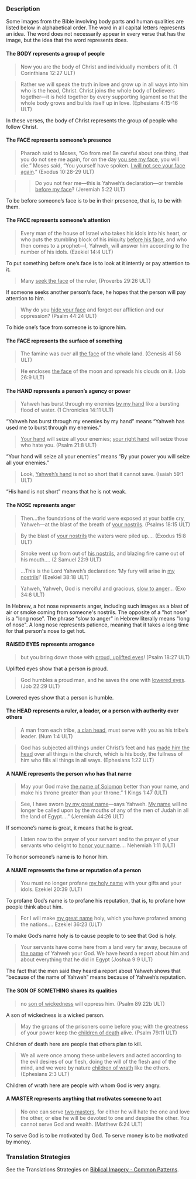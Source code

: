 
### Description

Some images from the Bible involving body parts and human qualities are listed below in alphabetical order. The word in all capital letters represents an idea. The word does not necessarily appear in every verse that has the image, but the idea that the word represents does.

#### The BODY represents a group of people

> Now you are the body of Christ and individually members of it. (1 Corinthians 12:27 ULT)

> Rather we will speak the truth in love and grow up in all ways into him who is the head, Christ. Christ joins the whole body of believers together—it is held together by every supporting ligament so that the whole body grows and builds itself up in love. (Ephesians 4:15-16 ULT)  

In these verses, the body of Christ represents the group of people who follow Christ.


#### The FACE represents someone’s presence

> Pharaoh said to Moses, “Go from me! Be careful about one thing, that you do not see me again, for on the day <u>you see my face</u>, you will die.” Moses said, “You yourself have spoken. <u>I will not see your face again</u>.” (Exodus 10:28-29 ULT)

> > Do you not fear me—this is Yahweh’s declaration—or tremble <u>before my face</u>? (Jeremiah 5:22 ULT)

To be before someone’s face is to be in their presence, that is, to be with them.

#### The FACE represents someone’s attention

> Every man of the house of Israel who takes his idols into his heart, or who puts the stumbling block of his iniquity <u>before his face</u>, and who then comes to a prophet—I, Yahweh, will answer him according to the number of his idols. (Ezekiel 14:4 ULT)

To put something before one’s face is to look at it intently or pay attention to it.

> Many <u>seek the face</u> of the ruler, (Proverbs 29:26 ULT)

If someone seeks another person’s face, he hopes that the person will pay attention to him.

> Why do you <u>hide your face</u> and forget our affliction and our oppression?  (Psalm 44:24 ULT)

To hide one’s face from someone is to ignore him.

#### The FACE represents the surface of something

> The famine was over all <u>the face</u> of the whole land. (Genesis 41:56 ULT)

> He encloses <u>the face</u> of the moon and spreads his clouds on it. (Job 26:9 ULT)  


#### The HAND represents a person’s agency or power

> Yahweh has burst through my enemies <u>by my hand</u> like a bursting flood of water. (1 Chronicles 14:11 ULT)

“Yahweh has burst through my enemies by my hand” means “Yahweh has used me to burst through my enemies.”

> <u>Your hand</u> will seize all your enemies; <u>your right hand</u> will seize those who hate you. (Psalm 21:8 ULT)

“Your hand will seize all your enemies” means “By your power you will seize all your enemies.”

> Look, <u>Yahweh’s hand</u> is not so short that it cannot save. (Isaiah 59:1 ULT)

“His hand is not short” means that he is not weak.

#### The NOSE represents anger

> Then…the foundations of the world were exposed at your battle cry, Yahweh—at the blast of the breath of <u>your nostrils</u>. (Psalms 18:15 ULT)

> By the blast of <u>your nostrils</u> the waters were piled up….  (Exodus 15:8 ULT) 

> Smoke went up from out of <u>his nostrils</u>, and blazing fire came out of his mouth…. (2 Samuel 22:9 ULT)

> …This is the Lord Yahweh’s declaration: ‘My fury will arise in <u>my nostrils</u>!’  (Ezekiel 38:18 ULT) 

> Yahweh, Yahweh, God is merciful and gracious, <u>slow to anger</u>... (Exo 34:6 ULT)

In Hebrew, a hot nose represents anger, including such images as a blast of air or smoke coming from someone's nostrils. The opposite of a "hot nose" is a "long nose". The phrase "slow to anger" in Hebrew literally means "long of nose". A long nose represents patience, meaning that it takes a long time for that person's nose to get hot.

#### RAISED EYES represents arrogance

> but you bring down those with <u>proud, uplifted eyes</u>!  (Psalm 18:27 ULT)

Uplifted eyes show that a person is proud.

> God humbles a proud man, and he saves the one with <u>lowered eyes</u>. (Job 22:29 ULT)

Lowered eyes show that a person is humble.

#### The HEAD represents a ruler, a leader, or a person with authority over others

> A man from each tribe, <u>a clan head</u>, must serve with you as his tribe’s leader. (Num 1:4 ULT)
 
> God has subjected all things under Christ’s feet and has <u>made him the head</u> over all things in the church, which is his body, the fullness of him who fills all things in all ways. (Ephesians 1:22 ULT)

#### A NAME represents the person who has that name

> May your God make <u>the name of Solomon</u> better than your name, and make his throne greater than your throne.” 1 Kings 1:47 (ULT)

> See, I have sworn <u>by my great name</u>—says Yahweh. <u>My name</u> will no longer be called upon by the mouths of any of the men of Judah in all the land of Egypt….”  (Jeremiah 44:26 ULT)  

If someone’s name is great, it means that he is great.

> Listen now to the prayer of your servant and to the prayer of your servants who delight to <u>honor your name</u>…. Nehemiah 1:11 (ULT)

To honor someone’s name is to honor him.

#### A NAME represents the fame or reputation of a person

> You must no longer profane <u>my holy name</u> with your gifts and your idols. Ezekiel 20:39 (ULT)

To profane God’s name is to profane his reputation, that is, to profane how people think about him.

> For I will make <u>my great name</u> holy, which you have profaned among the nations…. Ezekiel 36:23 (ULT)

To make God’s name holy is to cause people to to see that God is holy.

> Your servants have come here from a land very far away, because of <u>the name</u> of Yahweh your God. We have heard a report about him and about everything that he did in Egypt (Joshua 9:9 ULT)

The fact that the men said they heard a report about Yahweh shows that “because of the name of Yahweh” means because of Yahweh’s reputation.

#### The SON OF SOMETHING shares its qualities

> no <u>son of wickedness</u> will oppress him. (Psalm 89:22b ULT)

A son of wickedness is a wicked person.

> May the groans of the prisoners come before you;
> with the greatness of your power keep the <u>children of death</u> alive. (Psalm 79:11 ULT)

Children of death here are people that others plan to kill.

> We all were once among these unbelievers and acted according to the evil desires of our flesh, doing the will of the flesh and of the mind, and we were by nature <u>children of wrath</u> like the others. (Ephesians 2:3 ULT)

Children of wrath here are people with whom God is very angry.

#### A MASTER represents anything that motivates someone to act

> No one can serve <u>two masters</u>, for either he will hate the one and love the other, or else he will be devoted to one and despise the other. You cannot serve God and wealth. (Matthew 6:24 ULT)

To serve God is to be motivated by God. To serve money is to be motivated by money.

### Translation Strategies

See the Translations Strategies on [Biblical Imagery - Common Patterns](../bita-part1/01.md).
